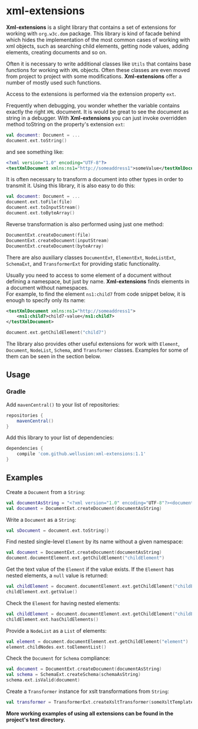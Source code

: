 # xml-extensions
**Xml-extensions** is a slight library that contains a set of extensions for working 
with `org.w3c.dom` package. This library is kind of facade behind which hides the 
implementation of the most common cases of working with xml objects, such as searching 
child elements, getting node values, adding elements, creating documents and so on.

Often it is necessary to write additional classes like `Utils` that contains base 
functions for working with `XML` objects. Often these classes are even moved from project 
to project with some modifications. **Xml-extensions** offer a number of mostly used 
such functions.

Access to the extensions is performed via the extension property `ext`.

Frequently when debugging, you wonder whether the variable contains exactly the 
right `XML` document. It is would be great to see the document as string in a debugger. 
With **Xml-extensions** you can just invoke overridden method toString on the property's 
extension `ext`:
```kotlin 
val document: Document = ...
document.ext.toString()
```
and see something like:
```xml
<?xml version="1.0" encoding="UTF-8"?>
<testXmlDocument xmlns:ns1="http://someaddress1">someValue</testXmlDocument>
```

It is often necessary to transform a document into other types in order to transmit it. 
Using this library, it is also easy to do this:
```kotlin                   
val document: Document = ...
document.ext.toFile(file)
document.ext.toInputStream()
document.ext.toByteArray()
```

Reverse transformation is also performed using just one method:
```kotlin                              
DocumentExt.createDocument(file)
DocumentExt.createDocument(inputStream)
DocumentExt.createDocument(byteArray)
```                                  
There are also auxiliary classes `DocumentExt`, `ElementExt`, `NodeListExt`, `SchemaExt`, 
and `TransformerExt` for providing static functionality.

Usually you need to access to some element of a document without defining a namespace, 
but just by name. **Xml-extensions** finds elements in a document without namespaces.
<br />For example, to find the element `ns1:child7` from code snippet below, it is enough 
to specify only its name:
```xml 
<testXmlDocument xmlns:ns1="http://someaddress1">
    <ns1:child7>child7-value</ns1:child7>
</testXmlDocument>
```               
```kotlin 
document.ext.getChildElement("child7")
```
The library also provides other useful extensions for work with `Element`, `Document`, 
`NodeList`, `Schema`, and `Transformer` classes. Examples for some of them can be seen 
in the section below.

## Usage

### Gradle
Add `mavenCentral()` to your list of repositories:
```groovy
repositories {
    mavenCentral()
}
```

Add this library to your list of dependencies:
```groovy
dependencies {
    compile 'com.github.wellusion:xml-extensions:1.1'
}
```

## Examples
Create a `Document` from a `String`:
```kotlin                   
val documentAsString = "<?xml version="1.0" encoding="UTF-8"?><document></docuemnt>"
val document = DocumentExt.createDocument(documentAsString)
```     
Write a `Document` as a `String`:
```kotlin 
val sDocument = document.ext.toString()
```
Find nested single-level `Element` by its name without a given namespace:
```kotlin 
val document = DocumentExt.createDocument(documentAsString)
document.documentElement.ext.getChildElement("childElement")
```
Get the text value of the `Element` if the value exists. If the `Element` has nested 
elements, a `null` value is returned:
```kotlin 
val childElement = document.documentElement.ext.getChildElement("childElement")
childElement.ext.getValue()
```
Check the `Element` for having nested elements:
```kotlin                                                                      
val childElement = document.documentElement.ext.getChildElement("childElement")
childElement.ext.hasChildElements()
```
Provide a `NodeList` as a `List` of elements:
``` kotlin   
val element = document.documentElement.ext.getChildElement("element")
element.childNodes.ext.toElementList()
```
Check the `Document` for `Schema` compliance:
```kotlin                                                  
val document = DocumentExt.createDocument(documentAsString)
val schema = SchemaExt.createSchema(schemaAsString)
schema.ext.isValid(document)
```
Create a `Transformer` instance for xslt transformations from `String`:
```kotlin 
val transformer = TransformerExt.createXsltTransformer(someXsltTemplate)
```                                                           

**More working examples of using all extensions can be found in the project's test 
directory.**